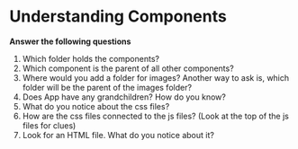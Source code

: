 # Understanding Components

**Answer the following questions**

1. Which folder holds the components?
2. Which component is the parent of all other components?
3. Where would you add a folder for images? Another way to ask is, which folder will be the parent of the images folder?
4. Does App have any grandchildren? How do you know?
5. What do you notice about the css files?
6. How are the css files connected to the js files? (Look at the top of the js files for clues)
7. Look for an HTML file. What do you notice about it? 

